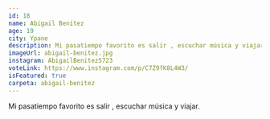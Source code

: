 ```yaml
---
id: 18
name: Abigail Benítez
age: 19
city: Ypane
description: Mi pasatiempo favorito es salir , escuchar música y viajar.
imageUrl: abigail-benitez.jpg
instagram: AbigailBenitez5723
voteLink: https://www.instagram.com/p/C7Z9fK8L4W3/
isFeatured: true
carpeta: abigail-benitez
---
```


Mi pasatiempo favorito es salir , escuchar música y viajar.
